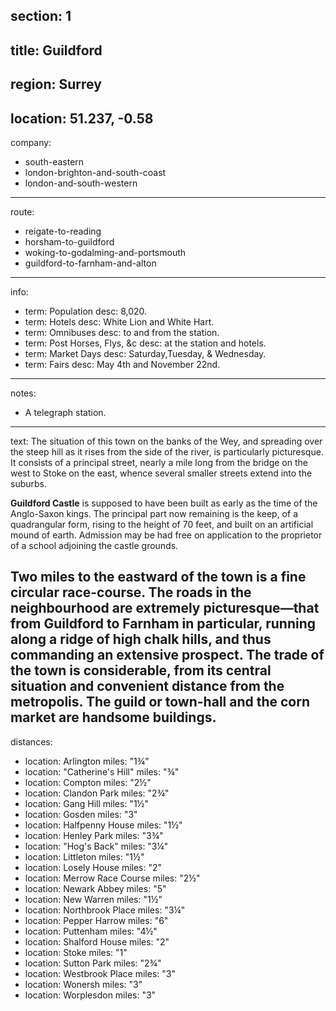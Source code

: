 section: 1
----
title: Guildford
----
region: Surrey
----
location: 51.237, -0.58
----
company:
- south-eastern
- london-brighton-and-south-coast
- london-and-south-western
----
route:
- reigate-to-reading
- horsham-to-guildford
- woking-to-godalming-and-portsmouth
- guildford-to-farnham-and-alton
----
info:
- term: Population
  desc: 8,020.
- term: Hotels
  desc: White Lion and White Hart.
- term: Omnibuses
  desc: to and from the station.
- term: Post Horses, Flys, &c
  desc: at the station and hotels.
- term: Market Days
  desc: Saturday,Tuesday, & Wednesday.
- term: Fairs
  desc: May 4th and November 22nd.
----
notes:
- A telegraph station.
----
text: The situation of this town on the banks of the Wey, and spreading over the steep hill as it rises from the side of the river, is particularly picturesque. It consists of a principal street, nearly a mile long from the bridge on the west to Stoke on the east, whence several smaller streets extend into the suburbs.

**Guildford Castle** is supposed to have been built as early as the time of the Anglo-Saxon kings. The principal part now remaining is the keep, of a quadrangular form, rising to the height of 70 feet, and built on an artificial mound of earth. Admission may be had free on application to the proprietor of a school adjoining the castle grounds.

Two miles to the eastward of the town is a fine circular race-course. The roads in the neighbourhood are extremely picturesque—that from Guildford to Farnham in particular, running along a ridge of high chalk hills, and thus commanding an extensive prospect. The trade of the town is considerable, from its central situation and convenient distance from the metropolis. The guild or town-hall and the corn market are handsome buildings.
----
distances:
- location: Arlington
  miles: "1¾"
- location: "Catherine's Hill"
  miles: "¾"
- location: Compton
  miles: "2½"
- location: Clandon Park
  miles: "2¾"
- location: Gang Hill
  miles: "1½"
- location: Gosden
  miles: "3"
- location: Halfpenny House
  miles: "1½"
- location: Henley Park
  miles: "3¾"
- location: "Hog's Back"
  miles: "3¼"
- location: Littleton
  miles: "1½"
- location: Losely House
  miles: "2"
- location: Merrow Race Course
  miles: "2½"
- location: Newark Abbey
  miles: "5"
- location: New Warren
  miles: "1½"
- location: Northbrook Place
  miles: "3¼"
- location: Pepper Harrow
  miles: "6"
- location: Puttenham
  miles: "4½"
- location: Shalford House
  miles: "2"
- location: Stoke
  miles: "1"
- location: Sutton Park
  miles: "2¾"
- location: Westbrook Place
  miles: "3"
- location: Wonersh
  miles: "3"
- location: Worplesdon
  miles: "3"
